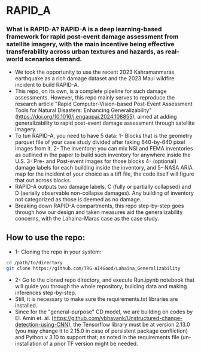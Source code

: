 # RAPID_A

### What is RAPID-A? RAPID-A is a deep learning-based framework for rapid post-event damage assessment from satellite imagery, with the main incentive being effective transferability across urban textures and hazards, as real-world scenarios demand.
* We took the opportunity to use the recent 2023 Kahramanmaras earthquake as a rich damage dataset and the 2023 Maui wildfire incident to build RAPID-A.
* This repo, on its own, is a complete pipeline for such damage assessments. However, this repo mainly serves to reproduce the research article "Rapid Computer-Vision-based Post-Event Assessment Tools for Natural Disasters: Enhancing Generalizability" (https://doi.org/10.1016/j.engappai.2024.108855), aimed at adding generalizability to rapid post-event damage assessment through satellite imagery.
* To tun RAPID-A, you need to have 5 data: 1- Blocks that is the geometry parquet file of your case study divided after taking 640-by-640 pixel images from it. 2- The inventory: you can mix NSI and FEMA inventories as outlined in the paper to build such inventory for anywhere inside the U.S. 3- Pre- and Post-event images for those blocks 4- (optional) damage labels for each building inside the inventory, and 5- NASA ARIA map for the incident of your choice as a tiff file, the code itself will figure that out across blocks.
* RAPID-A outputs two damage labels, C (fully or partially collapsed) and D (aerially observable non-collapse damages). Any building of inventory not categorized as those is deemed as no damage.
* Breaking down RAPID-A compartments, this repo step-by-step goes through how our design and taken measures aid the generalizability concerns, with the Lahaina-Maras case as the case study.


## How to use the repo:
* 1- Cloning the repo in your system:
```bash 
cd /path/to/directory
git clone https://github.com/TRG-AI4Good/Lahaina_Generalizability
```
* 2- Go to the cloned repo directory, and execute Run.ipynb notebook that will guide you through the whole repository, building data and making inferences step-by-step.
* Still, it is necessary to make sure the requirements.txt libraries are installed.
* Since for the "general-purpose" CD model, we are building on codes by El. Amin et. al. (https://github.com/vbhavank/Unstructured-change-detection-using-CNN), the Tensorflow library must be at version 2.13.0 (you may change it to 2.15.0 in case of persistent package confliction) and Python v 3.10 to support that; as noted in the requirements file (un-installation of a prior TF version might be needed.


